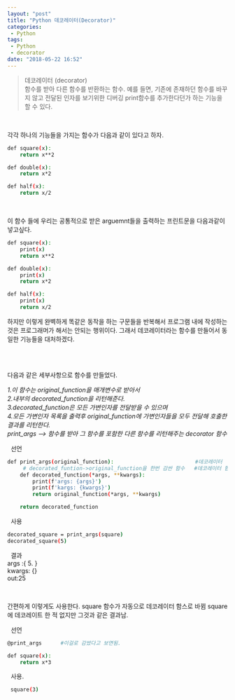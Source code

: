 ```yaml
---
layout: "post"
title: "Python 데코레이터(Decorator)"
categories:
 - Python
tags:
 - Python
 - decorator
date: "2018-05-22 16:52"
---
```


>데코레이터 (decorator)  
함수를 받아 다른 함수를 반환하는 함수. 예를 들면, 기존에 존재하던 함수를 바꾸지 않고 전달된 인자를 보기위한 디버깅 print함수를 추가한다던가 하는 기능을 할 수 있다.


<br>

각각 하나의 기능들을 가지는 함수가 다음과 같이 있다고 하자.
```bash
def square(x):
    return x**2

def double(x):
    return x*2

def half(x):
    return x/2
```

<br>

이 함수 들에 우리는 공통적으로 받은 arguemnt들을 출력하는 프린트문을 다음과같이 넣고싶다.
```bash
def square(x):
    print(x)
    return x**2

def double(x):
    print(x)
    return x*2

def half(x):
    print(x)
    return x/2
```
하지만 이렇게 완벽하게 똑같은 동작을 하는 구문들을 반복해서 프로그램 내에 작성하는 것은 프로그래머가 해서는 안되는 행위이다.
그래서 데코레이터라는 함수를 만들어서 동일한 기능들을 대처하겠다.

<br><br>

다음과 같은 세부사항으로 함수를 만들었다.

*1.이 함수는 original_function을 매개변수로 받아서  
2.내부의 decorated_function을 리턴해준다.  
3.decorated_function은 모든 가변인자를 전달받을 수 있으며  
4.모든 가변인자 목록을 출력후 original_function에 가변인자들을 모두 전달해 호출한 결과를 리턴한다.  
print_args --> 함수를 받아 그 함수를 포함한 다른 함수를 리턴해주는 decorator 함수*


&nbsp;&nbsp;선언
```bash
def print_args(original_function):                          #데코레이터
     # decorated_funtion->original_function을 한번 감싼 함수   #데코레이터 함수.
    def decorated_function(*args, **kwargs):
        print(f'args: {args}')
        print(f'kargs: {kwargs}')
        return original_function(*args, **kwargs)

    return decorated_function

```

&nbsp;&nbsp;사용
```bash
decorated_square = print_args(square)
decorated_square(5)
```
&nbsp;&nbsp;결과  
args :{ 5. }  
kwargs: {}  
out:25


<br>

간편하게 이렇게도 사용한다.
square 함수가 자동으로 데코레이터 함스로 바뀜
square에 데코레이트 한 적 없지만 그것과 같은 결과남.

&nbsp;&nbsp;선언
```bash
@print_args      #이걸로 감쌌다고 보면됨.

def square(x):
    return x*3
```

&nbsp;&nbsp;사용.
```bash
 square(3)
```
